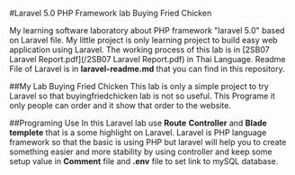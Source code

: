 #Laravel 5.0 PHP Framework lab Buying Fried Chicken

My learning software laboratory about PHP framework "laravel 5.0" based on Laravel file. My little project is only learning project to build easy web application using Laravel. The working process of this lab is in [2SB07 Laravel Report.pdf](/2SB07 Laravel Report.pdf) in Thai Language. Readme File of Laravel is in **laravel-readme.md** that you can find in this repository.

##My Lab Buying Fried Chicken
This lab is only a simple project to try Laravel so that buyingfriedchicken lab is not so useful. This Programe it only people can order and it show that order to the website.

##Programing Use
In this Laravel lab use **Route** **Controller** and **Blade templete** that is a some highlight on Laravel. Laravel is PHP language framework so that the basic is using PHP but laravel will help you to create something easier and more stability by using controller and keep some setup value in **Comment** file and **.env** file to set link to mySQL database. 


